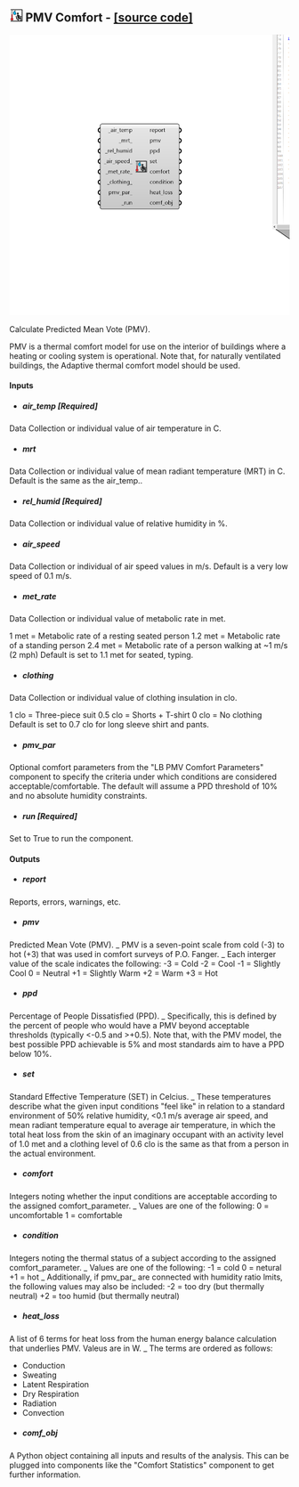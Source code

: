 ## ![](../../images/icons/PMV_Comfort.png) PMV Comfort - [[source code]](https://github.com/ladybug-tools/ladybug-grasshopper/blob/master/ladybug_grasshopper/src//LB%20PMV%20Comfort.py)

![](../../images/components/PMV_Comfort.png)

Calculate Predicted Mean Vote (PMV).
 

PMV is a thermal comfort model for use on the interior of buildings
 where a heating or cooling system is operational.
 Note that, for naturally ventilated buildings, the Adaptive thermal
 comfort model should be used.
 



#### Inputs
* ##### air_temp [Required]
Data Collection or individual value of air temperature in C. 
* ##### mrt 
Data Collection or individual value of mean radiant temperature
 (MRT) in C. Default is the same as the air_temp.. 
* ##### rel_humid [Required]
Data Collection or individual value of relative humidity in %. 
* ##### air_speed 
Data Collection or individual of air speed values in m/s.
 Default is a very low speed of 0.1 m/s. 
* ##### met_rate 
Data Collection or individual value of metabolic rate in met.
 
1 met = Metabolic rate of a resting seated person
 1.2 met = Metabolic rate of a standing person
 2.4 met = Metabolic rate of a person walking at ~1 m/s (2 mph)
 Default is set to 1.1 met for seated, typing. 
* ##### clothing 
Data Collection or individual value of clothing insulation in clo.
 
1 clo = Three-piece suit
 0.5 clo = Shorts + T-shirt
 0 clo = No clothing
 Default is set to 0.7 clo for long sleeve shirt and pants. 
* ##### pmv_par 
Optional comfort parameters from the "LB PMV Comfort Parameters"
 component to specify the criteria under which conditions are
 considered acceptable/comfortable. The default will assume a
 PPD threshold of 10% and no absolute humidity constraints. 
* ##### run [Required]
Set to True to run the component. 

#### Outputs
* ##### report
Reports, errors, warnings, etc.
* ##### pmv
Predicted Mean Vote (PMV).
 _
 PMV is a seven-point scale from cold (-3) to hot (+3) that was used
 in comfort surveys of P.O. Fanger.
 _
 Each interger value of the scale indicates the following:
 -3 = Cold
 -2 = Cool
 -1 = Slightly Cool
 0 = Neutral
 +1 = Slightly Warm
 +2 = Warm
 +3 = Hot
* ##### ppd
Percentage of People Dissatisfied (PPD).
 _
 Specifically, this is defined by the percent of people who would have
 a PMV beyond acceptable thresholds (typically <-0.5 and >+0.5).
 Note that, with the PMV model, the best possible PPD achievable is 5%
 and most standards aim to have a PPD below 10%.
* ##### set
Standard Effective Temperature (SET) in Celcius.
 _
 These temperatures describe what the given input conditions "feel like"
 in relation to a standard environment of 50% relative humidity,
 <0.1 m/s average air speed, and mean radiant temperature equal to
 average air temperature, in which the total heat loss from the skin
 of an imaginary occupant with an activity level of 1.0 met and a
 clothing level of 0.6 clo is the same as that from a person in the
 actual environment.
* ##### comfort
Integers noting whether the input conditions are acceptable
 according to the assigned comfort_parameter.
 _
 Values are one of the following:
 0 = uncomfortable
 1 = comfortable
* ##### condition
Integers noting the thermal status of a subject according to
 the assigned comfort_parameter.
 _
 Values are one of the following:
 -1 = cold
 0 = netural
 +1 = hot
 _
 Additionally, if pmv_par_ are connected with humidity ratio lmits,
 the following values may also be included:
 -2 = too dry (but thermally neutral)
 +2 = too humid (but thermally neutral)
* ##### heat_loss
A list of 6 terms for heat loss from the human energy
 balance calculation that underlies PMV. Valeus are in W.
 _
 The terms are ordered as follows:
 - Conduction
 - Sweating
 - Latent Respiration
 - Dry Respiration
 - Radiation
 - Convection
* ##### comf_obj
A Python object containing all inputs and results of the
 analysis.  This can be plugged into components like the "Comfort
 Statistics" component to get further information.